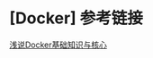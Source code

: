 # [Docker] 参考链接

[浅说Docker基础知识与核心](https://xie.infoq.cn/article/38623be06f3b8a82d7182e2d7 "浅说Docker基础知识与核心")

